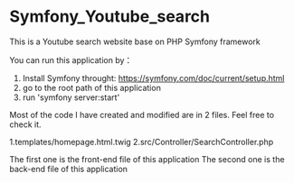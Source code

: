 # Symfony_Youtube_search

This is a Youtube search website base on PHP Symfony framework

You can run this application by：

1. Install Symfony throught:  https://symfony.com/doc/current/setup.html
2. go to the root path of this application
3. run 'symfony server:start'


Most of the code I have created and modified are in 2 files.
Feel free to check it.

1.templates/homepage.html.twig
2.src/Controller/SearchController.php

The first one is the front-end file of this application
The second one is the back-end file of this application


